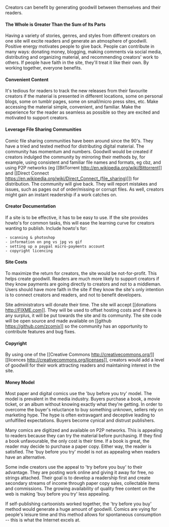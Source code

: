 Creators can benefit by generating goodwill between themselves and their
readers.


#### The Whole is Greater Than the Sum of Its Parts
Having a variety of stories, genres, and styles from different creators
on one site will excite readers and generate an atmosphere of goodwill.
Positive energy motivates people to give back. People can contribute in
many ways: donating money, blogging, making comments via social media,
distributing and organizing material, and recommending creators' work to
others. If people have faith in the site, they'll treat it like their
own. By working together, everyone benefits.


#### Convenient Content
It's tedious for readers to track the new releases from their favourite
creators if the material is presented in different locations, some on personal
blogs, some on tumblr pages, some on small/micro press sites, etc.  Make
accessing the material simple, convenient, and familiar. Make the experience
for the reader as seamless as possible so they are excited and motivated to
support creators.


#### Leverage File Sharing Communities
Comic file sharing communities have been around since the 90's. They
have a tried and tested method for distributing digital material. The
community has momentum and numbers. Goodwill would be created if
creators indulged the community by mirroring their methods by, for
example, using consistent and familiar file names and formats, eg cbz,
and using P2P networks (eg
[[BitTorrent http://en.wikipedia.org/wiki/Bittorrent]] and
[[Direct Connect https://en.wikipedia.org/wiki/Direct_Connect_(file_sharing)]])
for distribution. The community will give back. They will report
mistakes and issues, such as pages out of order/missing or corrupt
files. As well, creators might gain an instant readership if a work
catches on.


#### Creator Documentation
If a site is to be effective, it has to be easy to use. If the site
provides howto's for common tasks, this will ease the learning curve for
creators wanting to publish. Include howto's for:

    - scanning & photoshop
    - information on png vs jpg vs gif
    - setting up a paypal micro-payments account
    - copyright licencing


#### Site Costs
To maximize the return for creators, the site would be not-for-profit.
This helps create goodwill. Readers are much more likely to support
creators if they know payments are going directly to creators and not to
a middleman. Users should have more faith in the site if they know the
site's only intention is to connect creators and readers, and not to
benefit developers.

Site administrators will donate their time. The site will accept
[[donations http://FIXME.com]]. They will be used to offset hosting
costs and if there is any surplus, it will be put towards the site and
its community. The site code will be open source and made available on
[[github https://github.com/zcomix]] so the community has an opportunity
to contribute features and bug fixes.


#### Copyright
By using one of the [[Creative Commons http://creativecommons.org/]]
[[licences http://creativecommons.org/licenses]], creators would add a
level of goodwill for their work attracting readers and maintaining
interest in the site.


#### Money Model
Most paper and digital comics use the 'buy before you try' model. The
model is prevalent in the media industry. Buyers purchase a book, a
movie ticket, or an album without knowing exactly what they're getting.
In order to overcome the buyer's reluctance to buy something unknown,
sellers rely on marketing hype. The hype is often extravagant and
deceptive leading to unfulfilled expectations. Buyers become cynical and
distrust publishers.

Many comics are digitized and available on P2P networks. This is
appealing to readers because they can try the material before
purchasing. If they find a book unfavourable, the only cost is their
time. If a book is great, the reader may decide to purchase a paper
copy. Either way, the reader is satisfied. The 'buy before you try'
model is not as appealing when readers have an alternative.

Some indie creators use the appeal to 'try before you buy' to their
advantage. They are posting work online and giving it away for free, no
strings attached. Their goal is to develop a readership first and create
secondary streams of income through paper copy sales, collectable items
and commissions. The growing availability of quality free content on the
web is making 'buy before you try' less appealing.

If self-publishing cartoonists worked together, the 'try before you buy'
method would generate a huge amount of goodwill. Comics are vying for
people's leisure time and this method allows for spontaneous consumption
-- this is what the Internet excels at.

